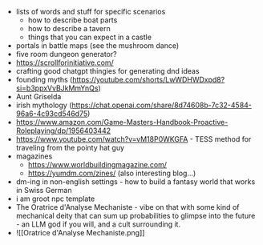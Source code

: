 - lists of words and stuff for specific scenarios
  - how to describe boat parts
  - how to describe a tavern
  - things that you can expect in a castle
- portals in battle maps (see the mushroom dance)
- five room dungeon generator?
- https://scrollforinitiative.com/
- crafting good chatgpt thingies for generating dnd ideas
- founding myths (https://youtube.com/shorts/LwWDHWDxpd8?si=b3ppxVvBJkMmYnQs)
- Aunt Griselda
- irish mythology (https://chat.openai.com/share/8d74608b-7c32-4584-96a6-4c93cd546d75)
- https://www.amazon.com/Game-Masters-Handbook-Proactive-Roleplaying/dp/1956403442
- https://www.youtube.com/watch?v=vM18P0WKGFA - TESS method for traveling from the pointy hat guy
- magazines
	- https://www.worldbuildingmagazine.com/
	- https://yumdm.com/zines/ (also interesting blog...)
- dm-ing in non-english settings - how to build a fantasy world that works in Swiss German
- i am groot npc template
- The Oratrice d'Analyse Mechaniste - vibe on that with some kind of mechanical deity that can sum up probabilities to glimpse into the future - an LLM god if you will, and a cult surrounding it.
- ![[Oratrice d'Analyse Mechaniste.png]]
